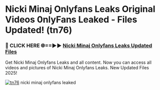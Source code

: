 # Nicki Minaj Onlyfans Leaks Original Videos 0nlyFans Leaked - Files Updated! (tn76)

<h3>🔴 CLICK HERE 🌐==►► <a href="https://tinyurl.com/3hn5wdd3" rel="nofollow">Nicki Minaj Onlyfans Leaks Updated Files</a></h3>

Get Nicki Minaj Onlyfans Leaks and all content. Now you can access all videos and pictures of Nicki Minaj Onlyfans Leaks. New Updated Files 2025!

[![tn76](https://i.imgur.com/4HnBqBT.gif)](https://tinyurl.com/3hn5wdd3)
nicki minaj onlyfans leaked